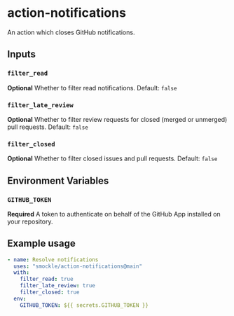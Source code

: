 # action-notifications

An action which closes GitHub notifications.

## Inputs

### `filter_read`

**Optional** Whether to filter read notifications. Default: `false`

### `filter_late_review`

**Optional** Whether to filter review requests for closed (merged or unmerged) pull requests. Default: `false`

### `filter_closed`

**Optional** Whether to filter closed issues and pull requests. Default: `false`

## Environment Variables

### `GITHUB_TOKEN`

**Required** A token to authenticate on behalf of the GitHub App installed on your repository.

## Example usage

```YAML
- name: Resolve notifications
  uses: "smockle/action-notifications@main"
  with:
    filter_read: true
    filter_late_review: true
    filter_closed: true
  env:
    GITHUB_TOKEN: ${{ secrets.GITHUB_TOKEN }}
```
